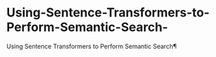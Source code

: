# Using-Sentence-Transformers-to-Perform-Semantic-Search-
Using Sentence Transformers to Perform Semantic Search¶
